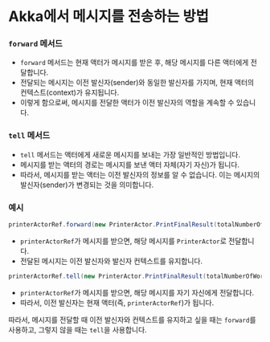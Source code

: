 # Akka에서 메시지를 전송하는 방법

### `forward` 메서드

- `forward` 메서드는 현재 액터가 메시지를 받은 후, 해당 메시지를 다른 액터에게 전달합니다.
- 전달되는 메시지는 이전 발신자(sender)와 동일한 발신자를 가지며, 현재 액터의 컨텍스트(context)가 유지됩니다.
- 이렇게 함으로써, 메시지를 전달한 액터가 이전 발신자의 역할을 계속할 수 있습니다.

### `tell` 메서드

- `tell` 메서드는 액터에게 새로운 메시지를 보내는 가장 일반적인 방법입니다.
- 메시지를 받는 액터의 경로는 메시지를 보낸 액터 자체(자기 자신)가 됩니다.
- 따라서, 메시지를 받는 액터는 이전 발신자의 정보를 알 수 없습니다. 이는 메시지의 발신자(sender)가 변경되는 것을 의미합니다.

### 예시

```java
printerActorRef.forward(new PrinterActor.PrintFinalResult(totalNumberOfWords), getContext());
```

- `printerActorRef`가 메시지를 받으면, 해당 메시지를 `PrinterActor`로 전달합니다.
- 전달된 메시지는 이전 발신자와 발신자 컨텍스트를 유지합니다.

```java
printerActorRef.tell(new PrinterActor.PrintFinalResult(totalNumberOfWords), getSelf());
```

- `printerActorRef`가 메시지를 받으면, 해당 메시지를 자기 자신에게 전달합니다.
- 따라서, 이전 발신자는 현재 액터(즉, `printerActorRef`)가 됩니다.

따라서, 메시지를 전달할 때 이전 발신자와 컨텍스트를 유지하고 싶을 때는 `forward`를 사용하고, 그렇지 않을 때는 `tell`을 사용합니다.